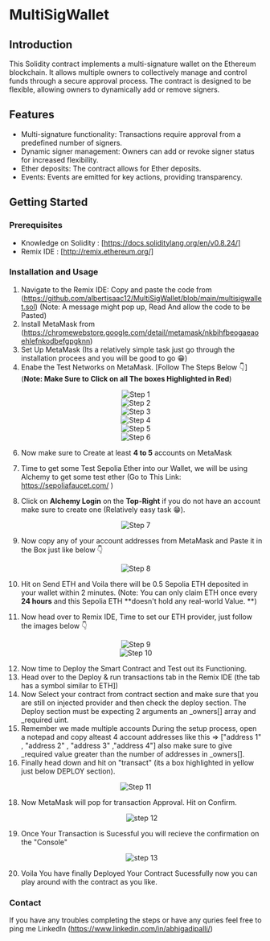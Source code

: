 # MultiSigWallet

## Introduction
This Solidity contract implements a multi-signature wallet on the Ethereum blockchain. It allows multiple owners to collectively manage and control funds through a secure approval process. The contract is designed to be flexible, allowing owners to dynamically add or remove signers.

## Features
- Multi-signature functionality: Transactions require approval from a predefined number of signers.
- Dynamic signer management: Owners can add or revoke signer status for increased flexibility.
- Ether deposits: The contract allows for Ether deposits.
- Events: Events are emitted for key actions, providing transparency.

## Getting Started

### Prerequisites
- Knowledge on Solidity : [https://docs.soliditylang.org/en/v0.8.24/]
- Remix IDE : [http://remix.ethereum.org/]

### Installation and Usage
1. Navigate to the Remix IDE: Copy and paste the code from (https://github.com/albertisaac12/MultiSigWallet/blob/main/multisigwallet.sol) (Note: A message might pop up, Read And allow the code to be Pasted)
2. Install MetaMask from (https://chromewebstore.google.com/detail/metamask/nkbihfbeogaeaoehlefnkodbefgpgknn)
3. Set Up MetaMask (Its a relatively simple task just go through the installation procees and you will be good to go 😁)
4. Enabe the Test Networks on MetaMask. [Follow The Steps Below 👇] (**Note: Make Sure to Click on all The boxes Highlighted in Red**)

<div style="text-align:center">
    <img src="https://github.com/albertisaac12/MultiSigWallet/assets/91803132/84328b42-4f93-43b2-b03b-b4cc65e29668" alt="Step 1">
</div>

<div style="text-align:center">
    <img src="https://github.com/albertisaac12/MultiSigWallet/assets/91803132/28d40e40-5f9b-479a-b995-54b217f09b0b" alt="Step 2">
</div>

<div style="text-align:center">
    <img src="https://github.com/albertisaac12/MultiSigWallet/assets/91803132/f6e2b3e4-4167-412a-ae83-3653fe45b358" alt="Step 3">
</div>

<div style="text-align:center">
    <img src="https://github.com/albertisaac12/MultiSigWallet/assets/91803132/a094fd70-f1f8-48b6-ba29-f63fecc48f76" alt="Step 4">
</div>

<div style="text-align:center">
    <img src="https://github.com/albertisaac12/MultiSigWallet/assets/91803132/43c6ae43-7e02-4c11-be88-9d252c11c1dc" alt="Step 5">
</div>

<div style="text-align:center">
    <img src="https://github.com/albertisaac12/MultiSigWallet/assets/91803132/ed64bb93-80fc-46ab-83f1-9b167778fd8f" alt="Step 6">
</div>


6. Now make sure to Create at least **4 to 5** accounts on MetaMask
  
7. Time to get some Test Sepolia Ether into our Wallet, we will be using Alchemy to get some test ether
   (Go to This Link: https://sepoliafaucet.com/ )


8. Click on **Alchemy Login** on the **Top-Right** if you do not have an account make sure to create one (Relatively easy task 😁).
<div align="center">
  <img src="https://github.com/albertisaac12/MultiSigWallet/assets/91803132/3478e462-9525-48c6-b77d-4cb4b3d0c8d8" alt="Step 7" />
</div>


9. Now copy any of your account addresses from MetaMask and Paste it in the Box just like below 👇
<div align="center">
  <img src="https://github.com/albertisaac12/MultiSigWallet/assets/91803132/08a3b792-7fe9-4fd5-a2ee-75ebbf627c79" alt="Step 8" />
</div>


10. Hit on Send ETH and Voila there will be 0.5 Sepolia ETH deposited in your wallet within 2 minutes. (Note: You can only claim ETH once every **24 hours** and this Sepolia ETH **doesn't hold any real-world Value. **) 

11. Now head over to Remix IDE, Time to set our ETH provider, just follow the images below 👇
<div align="center">
  <img src="https://github.com/albertisaac12/MultiSigWallet/assets/91803132/d3edcb43-7000-4a61-939b-d3468fa9b395" alt="Step 9" />
</div>

<div style="text-align:center;">
  <img src="https://github.com/albertisaac12/MultiSigWallet/assets/91803132/6eaa5dcf-c707-4dc0-9c8e-d0fee13ad31f" alt="Step 10" />
</div>

12. Now time to Deploy the Smart Contract and Test out its Functioning.
13. Head over to the Deploy & run transactions tab in the Remix IDE (the tab has a symbol similar to ETH])
14. Now Select your contract from contract section and make sure that you are still on injected provider and then check the deploy section. The Deploy section must be expecting 2 arguments an _owners[] array and _required uint.
15. Remember we made multiple accounts During the setup process, open a notepad and copy alteast 4 account addresses like this => ["address 1" , "address 2" , "address 3" ,"address 4"] also make sure to give _required value greater than the number of addresses in _owners[].
16. Finally head down and hit on "transact" (its a box highlighted in yellow just below DEPLOY section).
<div align="center">
  <img src="https://github.com/albertisaac12/MultiSigWallet/assets/91803132/e17ac1d6-206c-4257-b3a6-a402aabc72e2" alt="Step 11" />
</div>


18. Now MetaMask will pop for transaction Approval. Hit on Confirm.
    <div align= "center">
        <img src="https://github.com/albertisaac12/MultiSigWallet/assets/91803132/9e0adb08-0a65-4113-be77-1fd948756f56" alt ="step 12">
    </div>

19. Once Your Transaction is Sucessful you will recieve the confirmation on the "Console"
    <div align = "center">
        <img src="https://github.com/albertisaac12/MultiSigWallet/assets/91803132/2d60dca3-7a46-44fe-a718-593d4f70f637" alt = "step 13">
    </div>

20. Voila You have finally Deployed Your Contract Sucessfully now you can play around with the contract as you like. 

### Contact
If you have any troubles completing the steps or have any quries feel free to ping me LinkedIn (https://www.linkedin.com/in/abhigadipalli/)
